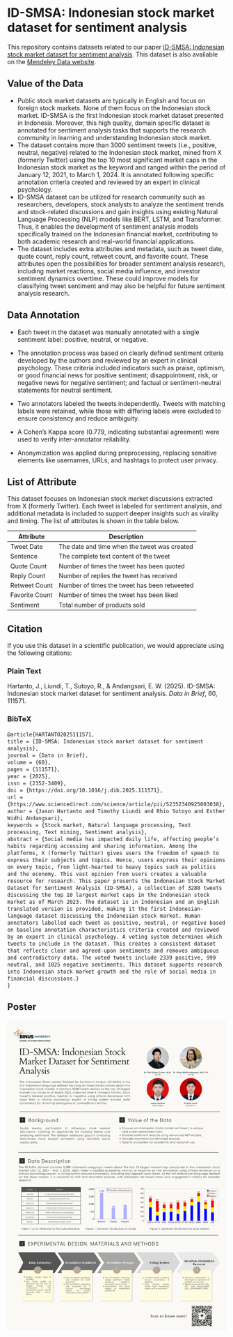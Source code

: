 # ID-SMSA: Indonesian stock market dataset for sentiment analysis

This repository contains datasets related to our paper [ID-SMSA: Indonesian stock market dataset for sentiment analysis](https://doi.org/10.1016/j.dib.2022.108554). This dataset is also available on the [Mendeley Data website](https://doi.org/10.1016/j.dib.2025.111571).

## Value of the Data

- Public stock market datasets are typically in English and focus on foreign stock markets. None of them focus on the Indonesian stock market. ID-SMSA is the first Indonesian stock market dataset presented in Indonesia. Moreover, this high quality, domain specific dataset is annotated for sentiment analysis tasks that supports the research community in learning and understanding Indonesian stock market.
- The dataset contains more than 3000 sentiment tweets (i.e., positive, neutral, negative) related to the Indonesian stock market, mined from X (formerly Twitter) using the top 10 most significant market caps in the Indonesian stock market as the keyword and ranged within the period of January 12, 2021, to March 1, 2024. It is annotated following specific annotation criteria created and reviewed by an expert in clinical psychology.
- ID-SMSA dataset can be utilized for research community such as researchers, developers, stock analysts to analyze the sentiment trends and stock-related discussions and gain insights using existing Natural Language Processing (NLP) models like BERT, LSTM, and Transformer. Thus, it enables the development of sentiment analysis models specifically trained on the Indonesian financial market, contributing to both academic research and real-world financial applications.
- The dataset includes extra attributes and metadata, such as tweet date, quote count, reply count, retweet count, and favorite count. These attributes open the possibilities for broader sentiment analysis research, including market reactions, social media influence, and investor sentiment dynamics overtime. These could improve models for classifying tweet sentiment and may also be helpful for future sentiment analysis research.

## Data Annotation

- Each tweet in the dataset was manually annotated with a single sentiment label: positive, neutral, or negative.

- The annotation process was based on clearly defined sentiment criteria developed by the authors and reviewed by an expert in clinical psychology. These criteria included indicators such as praise, optimism, or good financial news for positive sentiment; disappointment, risk, or negative news for negative sentiment; and factual or sentiment-neutral statements for neutral sentiment.

- Two annotators labeled the tweets independently. Tweets with matching labels were retained, while those with differing labels were excluded to ensure consistency and reduce ambiguity.

- A Cohen’s Kappa score (0.779, indicating substantial agreement) were used to verify inter-annotator reliability.

- Anonymization was applied during preprocessing, replacing sensitive elements like usernames, URLs, and hashtags to protect user privacy.

## List of Attribute

This dataset focuses on Indonesian stock market discussions extracted from X (formerly Twitter). Each tweet is labeled for sentiment analysis, and additional metadata is included to support deeper insights such as virality and timing. The list of attributes is shown in the table below.

| Attribute      | Description                                  |
| -------------- | -------------------------------------------- |
| Tweet Date     | The date and time when the tweet was created |
| Sentence       | The complete text content of the tweet       |
| Quote Count    | Number of times the tweet has been quoted    |
| Reply Count    | Number of replies the tweet has received     |
| Retweet Count  | Number of times the tweet has been retweeted |
| Favorite Count | Number of times the tweet has been liked     |
| Sentiment      | Total number of products sold                |

## Citation

<!-- Change this -->

If you use this dataset in a scientific publication, we would appreciate using the following citations:

### Plain Text

<!-- Change this -->

Hartanto, J., Liundi, T., Sutoyo, R., & Andangsari, E. W. (2025). ID-SMSA: Indonesian stock market dataset for sentiment analysis. _Data in Brief_, 60, 111571.

### BibTeX

<!-- Change this -->

```
@article{HARTANTO2025111571,
title = {ID-SMSA: Indonesian stock market dataset for sentiment analysis},
journal = {Data in Brief},
volume = {60},
pages = {111571},
year = {2025},
issn = {2352-3409},
doi = {https://doi.org/10.1016/j.dib.2025.111571},
url = {https://www.sciencedirect.com/science/article/pii/S2352340925003038},
author = {Jason Hartanto and Timothy Liundi and Rhio Sutoyo and Esther Widhi Andangsari},
keywords = {Stock market, Natural language processing, Text processing, Text mining, Sentiment analysis},
abstract = {Social media has impacted daily life, affecting people’s habits regarding accessing and sharing information. Among the platforms, X (formerly Twitter) gives users the freedom of speech to express their subjects and topics. Hence, users express their opinions on every topic, from light-hearted to heavy topics such as politics and the economy. This vast opinion from users creates a valuable resource for research. This paper presents the Indonesian Stock Market Dataset for Sentiment Analysis (ID-SMSA), a collection of 3288 tweets discussing the top 10 largest market caps in the Indonesian stock market as of March 2023. The dataset is in Indonesian and an English translated version is provided, making it the first Indonesian-language dataset discussing the Indonesian stock market. Human annotators labelled each tweet as positive, neutral, or negative based on baseline annotation characteristics criteria created and reviewed by an expert in clinical psychology. A voting system determines which tweets to include in the dataset. This creates a consistent dataset that reflects clear and agreed-upon sentiments and removes ambiguous and contradictory data. The voted tweets include 2339 positive, 999 neutral, and 1025 negative sentiments. This dataset supports research into Indonesian stock market growth and the role of social media in financial discussions.}
}
```

## Poster

<!-- Change this -->

![alt text](https://github.com/jasonh14/ID-SMSA/blob/main/Asset/ID-SMSA_Paper_Poster.png?raw=true)
